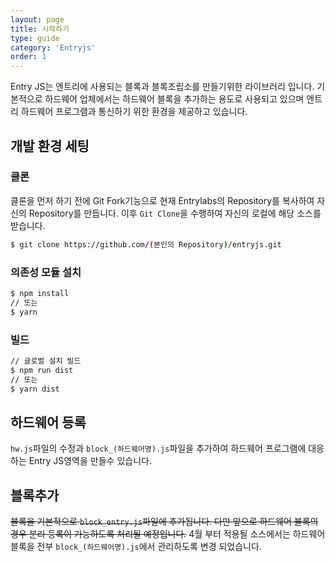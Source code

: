 ```yaml
---
layout: page
title: 시작하기
type: guide
category: 'Entryjs'
order: 1
---
```


Entry JS는 엔트리에 사용되는 블록과 블록조립소를 만들기위한 라이브러리 입니다. 기본적으로 하드웨어 업체에서는 하드웨어 블록을 추가하는 용도로 사용되고 있으며 엔트리 하드웨어 프로그램과 통신하기 위한 환경을 제공하고 있습니다.

## 개발 환경 세팅

### 클론
클론을 먼저 하기 전에 Git Fork기능으로 현재 Entrylabs의 Repository를 복사하여 자신의 Repository를 만듭니다. 이후 `Git Clone`을 수행하여 자신의 로컬에 해당 소스를 받습니다.
``` bash
$ git clone https://github.com/(본인의 Repository)/entryjs.git
```

### 의존성 모듈 설치  
``` bash
$ npm install
// 또는
$ yarn
```

### 빌드  
``` bash
// 글로벌 설치 빌드
$ npm run dist
// 또는
$ yarn dist
```

## 하드웨어 등록
`hw.js`파일의 수정과 `block_(하드웨어명).js`파일을 추가하여 하드웨어 프로그램에 대응하는 Entry JS영역을 만들수 있습니다.

## 블록추가
~~블록을 기본적으로 `block_entry.js`파일에 추가됩니다. 다만 앞으로 하드웨어 블록의 경우 분리 등록이 가능하도록 처리될 예정입니다.~~
4월 부터 적용될 소스에서는 하드웨어 블록을 전부 `block_(하드웨어명).js`에서 관리하도록 변경 되었습니다.
